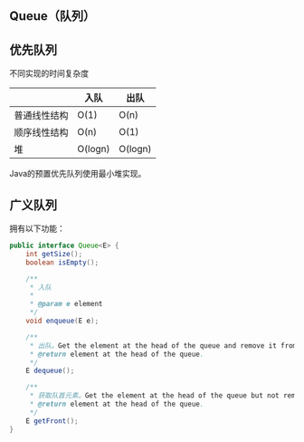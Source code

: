 ## Queue（队列）



## 优先队列

不同实现的时间复杂度

|              | 入队    | 出队    |
| ------------ | ------- | ------- |
| 普通线性结构 | O(1)    | O(n)    |
| 顺序线性结构 | O(n)    | O(1)    |
| 堆           | O(logn) | O(logn) |

Java的预置优先队列使用最小堆实现。



## 广义队列

拥有以下功能：

```java
public interface Queue<E> {
    int getSize();
    boolean isEmpty();

    /**
     * 入队
     *
     * @param e element
     */
    void enqueue(E e);

    /**
     * 出队。Get the element at the head of the queue and remove it from the queue.
     * @return element at the head of the queue.
     */
    E dequeue();

    /**
     * 获取队首元素。Get the element at the head of the queue but not remove it from the queue.
     * @return element at the head of the queue.
     */
    E getFront();
}
```



